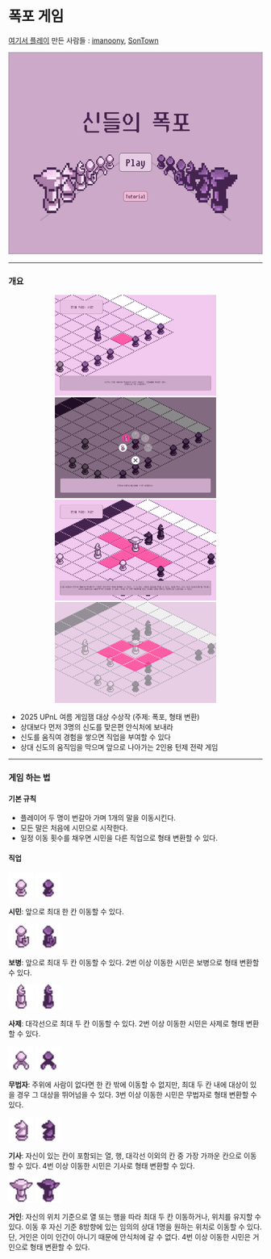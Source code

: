 # 폭포 게임
[여기서 플레이](https://anoony22.itch.io/waterfall)
만든 사람들 : [imanoony](https://github.com/imanoony), [SonTown](https://github.com/SonTown)

<p align="center">
    <img src="./images/screenshot1.png" height=400/>
</p>

---

### 개요

<p align="center">
    <img src="./images/screenshot3.png" height=200/>
    <img src="./images/screenshot2.png" height=200/>
    <img src="./images/screenshot4.png" height=200/>
    <img src="./images/screenshot5.png" height=200/>
</p>

- 2025 UPnL 여름 게임잼 대상 수상작 (주제: 폭포, 형태 변환)
- 상대보다 먼저 3명의 신도를 맞은편 안식처에 보내라
- 신도를 움직여 경험을 쌓으면 직업을 부여할 수 있다
- 상대 신도의 움직임을 막으며 앞으로 나아가는 2인용 턴제 전략 게임

---

### 게임 하는 법

#### 기본 규칙

- 플레이어 두 명이 번갈아 가며 1개의 말을 이동시킨다.
- 모든 말은 처음에 시민으로 시작한다. 
- 일정 이동 횟수를 채우면 시민을 다른 직업으로 형태 변환할 수 있다.

#### 직업

<p align="left">
    <img src="./images/P1.png" height=50/> 
    <img src="./images/P2.png" height=50/>
</p>

**시민**: 앞으로 최대 한 칸 이동할 수 있다.

<p align="left">
    <img src="./images/A1.png" height=50/> 
    <img src="./images/A2.png" height=50/>
</p>

**보병**: 앞으로 최대 두 칸 이동할 수 있다. 2번 이상 이동한 시민은 보병으로 형태 변환할 수 있다.

<p align="left">
    <img src="./images/B1.png" height=50/> 
    <img src="./images/B2.png" height=50/>
</p>

**사제**: 대각선으로 최대 두 칸 이동할 수 있다. 2번 이상 이동한 시민은 사제로 형태 변환할 수 있다.

<p align="left">
    <img src="./images/J1.png" height=50/> 
    <img src="./images/J2.png" height=50/>
</p>

**무법자**: 주위에 사람이 없다면 한 칸 밖에 이동할 수 없지만, 최대 두 칸 내에 대상이 있을 경우 그 대상을 뛰어넘을 수 있다. 3번 이상 이동한 시민은 무법자로 형태 변환할 수 있다.

<p align="left">
    <img src="./images/K1.png" height=50/> 
    <img src="./images/K2.png" height=50/>
</p>

**기사**: 자신이 있는 칸이 포함되는 열, 행, 대각선 이외의 칸 중 가장 가까운 칸으로 이동할 수 있다. 4번 이상 이동한 시민은 기사로 형태 변환할 수 있다.

<p align="left">
    <img src="./images/G1.png" height=50/> 
    <img src="./images/G2.png" height=50/>
</p>

**거인**: 자신의 위치 기준으로 열 또는 행을 따라 최대 두 칸 이동하거나, 위치를 유지할 수 있다. 이동 후 자신 기준 8방향에 있는 임의의 상대 1명을 원하는 위치로 이동할 수 있다. 단, 거인은 이미 인간이 아니기 때문에 안식처에 갈 수 없다. 4번 이상 이동한 시민은 거인으로 형태 변환할 수 있다.